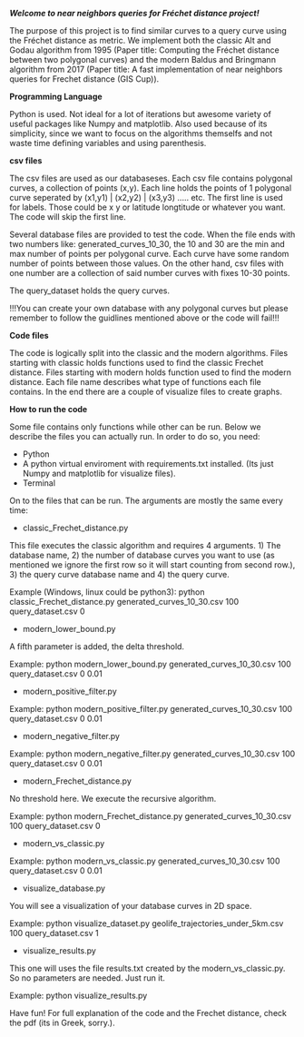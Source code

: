***Welcome to near neighbors queries for Fréchet distance project!***

The purpose of this project is to find similar curves to a query curve using the Fréchet distance as metric. We implement both the classic Alt and Godau algorithm from 1995 (Paper title: Computing the Fréchet distance between two polygonal curves) and the modern Baldus and Bringmann algorithm from 2017 (Paper title: A fast implementation of near neighbors queries for Frechet distance (GIS Cup)).

**Programming Language**

Python is used. Not ideal for a lot of iterations but awesome variety of useful packages like Numpy and matplotlib. Also used because of its simplicity, since we want to focus on the algorithms themselfs and not waste time defining variables and using parenthesis. 

**csv files**

The csv files are used as our databaseses. Each csv file contains polygonal curves, a collection of points (x,y). Each line holds the points of 1 polygonal curve seperated by (x1,y1) | (x2,y2) | (x3,y3) ..... etc. The first line is used for labels. Those could be x y or latitude longtitude or whatever you want. The code will skip the first line. 

Several database files are provided to test the code. When the file ends with two numbers like: generated_curves_10_30, the 10 and 30 are the min and max number of points per polygonal curve. Each curve have some random number of points between those values. On the other hand, csv files with one number are a collection of said number curves with fixes 10-30 points. 

The query_dataset holds the query curves.

!!!You can create your own database with any polygonal curves but please remember to follow the guidlines mentioned above or the code will fail!!!

**Code files**

The code is logically split into the classic and the modern algorithms. Files starting with classic holds functions used to find the classic Frechet distance. Files starting with modern holds function used to find the modern distance. Each file name describes what type of functions each file contains. In the end there are a couple of visualize files to create graphs. 

**How to run the code**

Some file contains only functions while other can be run. Below we describe the files you can actually run. In order to do so, you need: 

- Python 
- A python virtual enviroment with requirements.txt installed. (Its just Numpy and matplotlib for visualize files).
- Terminal

On to the files that can be run. The arguments are mostly the same every time:


- classic_Frechet_distance.py

This file executes the classic algorithm and requires 4 arguments. 1) The database name, 2) the number of database curves you want to use (as mentioned we ignore the first row so it will start counting from second row.), 3) the query curve database name and 4) the query curve. 

Example (Windows, linux could be python3): python classic_Frechet_distance.py generated_curves_10_30.csv 100 query_dataset.csv 0

- modern_lower_bound.py

A fifth parameter is added, the delta threshold.

Example: python modern_lower_bound.py generated_curves_10_30.csv 100 query_dataset.csv 0 0.01

- modern_positive_filter.py

Example: python modern_positive_filter.py generated_curves_10_30.csv 100 query_dataset.csv 0 0.01

- modern_negative_filter.py

Example: python modern_negative_filter.py generated_curves_10_30.csv 100 query_dataset.csv 0 0.01

- modern_Frechet_distance.py

No threshold here. We execute the recursive algorithm.

Example: python modern_Frechet_distance.py generated_curves_10_30.csv 100 query_dataset.csv 0

- modern_vs_classic.py

Example: python modern_vs_classic.py generated_curves_10_30.csv 100 query_dataset.csv 0 0.01

- visualize_database.py

You will see a visualization of your database curves in 2D space.

Example: python visualize_dataset.py geolife_trajectories_under_5km.csv 100 query_dataset.csv 1

- visualize_results.py

This one will uses the file results.txt created by the modern_vs_classic.py. So no parameters are needed. Just run it.

Example: python visualize_results.py


Have fun! For full explanation of the code and the Frechet distance, check the pdf (its in Greek, sorry.).

